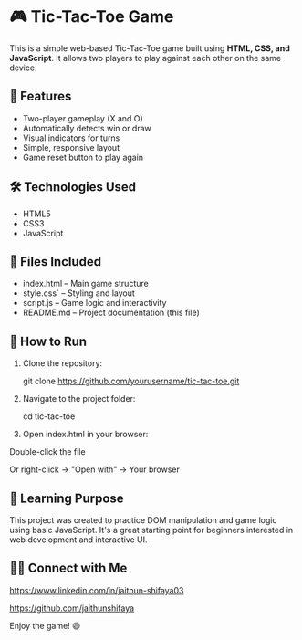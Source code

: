 # 🎮 Tic-Tac-Toe Game

This is a simple web-based Tic-Tac-Toe game built using **HTML, CSS, and JavaScript**. It allows two players to play against each other on the same device.

## 🚀 Features

- Two-player gameplay (X and O)
- Automatically detects win or draw
- Visual indicators for turns
- Simple, responsive layout
- Game reset button to play again

## 🛠️ Technologies Used

- HTML5
- CSS3
- JavaScript 

## 📂 Files Included

- index.html – Main game structure
- style.css` – Styling and layout
- script.js – Game logic and interactivity
- README.md – Project documentation (this file)


## 🔧 How to Run

1. Clone the repository:
 
   git clone https://github.com/yourusername/tic-tac-toe.git

2. Navigate to the project folder:

   cd tic-tac-toe

3. Open index.html in your browser:

Double-click the file

Or right-click → "Open with" → Your browser

## 🎯 Learning Purpose
This project was created to practice DOM manipulation and game logic using basic JavaScript. It's a great starting point for beginners interested in web development and interactive UI.

## 🙋‍♂️ Connect with Me
https://www.linkedin.com/in/jaithun-shifaya03

https://github.com/jaithunshifaya

Enjoy the game! 😄
